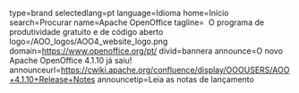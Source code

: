 type=brand
selectedlang=pt
language=Idioma
home=Início
search=Procurar
name=Apache OpenOffice
tagline=  O programa de produtividade gratuito e de código aberto
logo=/AOO_logos/AOO4_website_logo.png
domain=https://www.openoffice.org/pt/
divid=bannera
announce=O novo Apache OpenOffice 4.1.10 já saiu!
announceurl=https://cwiki.apache.org/confluence/display/OOOUSERS/AOO+4.1.10+Release+Notes
announcetip=Leia as notas de lançamento
~~~~~~
